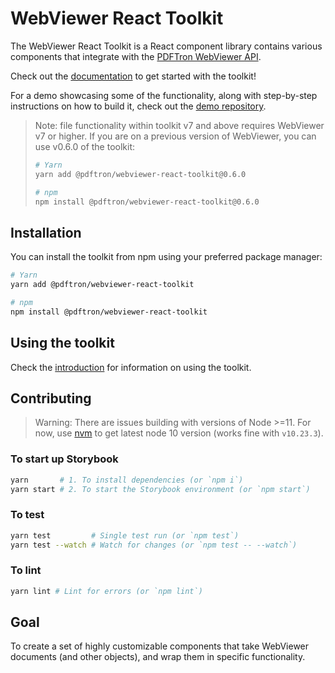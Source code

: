 # WebViewer React Toolkit

The WebViewer React Toolkit is a React component library contains various
components that integrate with the
[PDFTron WebViewer API](https://www.pdftron.com/documentation/web/).

Check out the [documentation](https://pdftron.github.io/webviewer-react-toolkit)
to get started with the toolkit!

For a demo showcasing some of the functionality, along with step-by-step
instructions on how to build it, check out the
[demo repository](https://github.com/PDFTron/webviewer-react-toolkit-demo).

> Note: file functionality within toolkit v7 and above requires WebViewer v7 or
> higher. If you are on a previous version of WebViewer, you can use v0.6.0 of
> the toolkit:
>
> ```sh
> # Yarn
> yarn add @pdftron/webviewer-react-toolkit@0.6.0
>
> # npm
> npm install @pdftron/webviewer-react-toolkit@0.6.0
> ```

## Installation

You can install the toolkit from npm using your preferred package manager:

```bash
# Yarn
yarn add @pdftron/webviewer-react-toolkit

# npm
npm install @pdftron/webviewer-react-toolkit
```

## Using the toolkit

Check the [introduction](https://pdftron.github.io/webviewer-react-toolkit) for
information on using the toolkit.

## Contributing

> Warning: There are issues building with versions of Node >=11. For now, use
> [nvm](https://github.com/nvm-sh/nvm) to get latest node 10 version (works fine
> with `v10.23.3`).

### To start up Storybook

```bash
yarn       # 1. To install dependencies (or `npm i`)
yarn start # 2. To start the Storybook environment (or `npm start`)
```

### To test

```bash
yarn test         # Single test run (or `npm test`)
yarn test --watch # Watch for changes (or `npm test -- --watch`)
```

### To lint

```bash
yarn lint # Lint for errors (or `npm lint`)
```

## Goal

To create a set of highly customizable components that take WebViewer documents
(and other objects), and wrap them in specific functionality.
